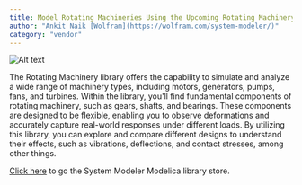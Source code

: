 ```yaml
---
title: Model Rotating Machineries Using the Upcoming Rotating Machinery Library (Free)
author: "Ankit Naik [Wolfram](https://wolfram.com/system-modeler/)"
category: "vendor"
---
```

![Alt text](SystemModeler_Aircraft.png 'Rotating Machinery library')

The Rotating Machinery library offers the capability to simulate and analyze a wide range of machinery types, including motors, generators, pumps, fans, and turbines. Within the library, you'll find fundamental components of rotating machinery, such as gears, shafts, and bearings. These components are designed to be flexible, enabling you to observe deformations and accurately capture real-world responses under different loads. By utilizing this library, you can explore and compare different designs to understand their effects, such as vibrations, deflections, and contact stresses, among other things.

[Click here](https://www.wolfram.com/system-modeler/libraries) to go the System Modeler Modelica library store.
